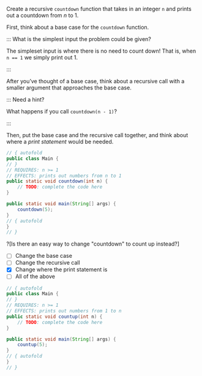 Create a recursive `countdown` function that takes in an integer `n` and prints out a countdown from $`n`$ to $`1`$. 

First, think about a base case for the `countdown` function. 

::: What is the simplest input the problem could be given?

The simpleset input is where there is no need to count down! That is, when `n == 1` we simply print out $`1`$.

:::

After you’ve thought of a base case, think about a recursive call with a smaller argument that approaches the base case. 

::: Need a hint?

What happens if you call `countdown(n - 1)`?

:::

Then, put the base case and the recursive call together, and think about where a _print statement_ would be needed.


```java runnable
// { autofold
public class Main {
// }
// REQUIRES: n >= 1
// EFFECTS: prints out numbers from n to 1
public static void countdown(int n) {
    // TODO: complete the code here
}

public static void main(String[] args) {
    countdown(5);
}
// { autofold
}
// }
```

?[Is there an easy way to change "countdown" to count up instead?]
-[ ] Change the base case
-[ ] Change the recursive call
-[x] Change where the print statement is
-[ ] All of the above

```java runnable
// { autofold
public class Main {
// }
// REQUIRES: n >= 1
// EFFECTS: prints out numbers from 1 to n
public static void countup(int n) {
    // TODO: complete the code here
}

public static void main(String[] args) {
    countup(5);
}
// { autofold
}
// }
```